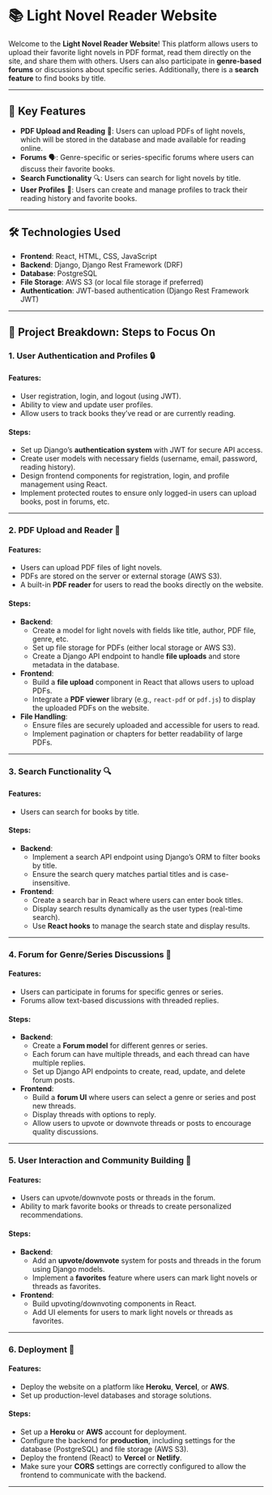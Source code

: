 # 📚 Light Novel Reader Website

Welcome to the **Light Novel Reader Website**! This platform allows users to upload their favorite light novels in PDF format, read them directly on the site, and share them with others. Users can also participate in **genre-based forums** or discussions about specific series. Additionally, there is a **search feature** to find books by title.

---

## 🌟 Key Features

- **PDF Upload and Reading** 📄: Users can upload PDFs of light novels, which will be stored in the database and made available for reading online.
- **Forums** 🗣️: Genre-specific or series-specific forums where users can discuss their favorite books.
- **Search Functionality** 🔍: Users can search for light novels by title.
- **User Profiles** 👤: Users can create and manage profiles to track their reading history and favorite books.

---

## 🛠️ Technologies Used

- **Frontend**: React, HTML, CSS, JavaScript
- **Backend**: Django, Django Rest Framework (DRF)
- **Database**: PostgreSQL
- **File Storage**: AWS S3 (or local file storage if preferred)
- **Authentication**: JWT-based authentication (Django Rest Framework JWT)

---

## 🔧 Project Breakdown: Steps to Focus On

### 1. **User Authentication and Profiles** 🔒

#### Features:
- User registration, login, and logout (using JWT).
- Ability to view and update user profiles.
- Allow users to track books they’ve read or are currently reading.

#### Steps:
- Set up Django’s **authentication system** with JWT for secure API access.
- Create user models with necessary fields (username, email, password, reading history).
- Design frontend components for registration, login, and profile management using React.
- Implement protected routes to ensure only logged-in users can upload books, post in forums, etc.

---

### 2. **PDF Upload and Reader** 📄

#### Features:
- Users can upload PDF files of light novels.
- PDFs are stored on the server or external storage (AWS S3).
- A built-in **PDF reader** for users to read the books directly on the website.

#### Steps:
- **Backend**:
  - Create a model for light novels with fields like title, author, PDF file, genre, etc.
  - Set up file storage for PDFs (either local storage or AWS S3).
  - Create a Django API endpoint to handle **file uploads** and store metadata in the database.
- **Frontend**:
  - Build a **file upload** component in React that allows users to upload PDFs.
  - Integrate a **PDF viewer** library (e.g., `react-pdf` or `pdf.js`) to display the uploaded PDFs on the website.
- **File Handling**:
  - Ensure files are securely uploaded and accessible for users to read.
  - Implement pagination or chapters for better readability of large PDFs.

---

### 3. **Search Functionality** 🔍

#### Features:
- Users can search for books by title.

#### Steps:
- **Backend**:
  - Implement a search API endpoint using Django’s ORM to filter books by title.
  - Ensure the search query matches partial titles and is case-insensitive.
- **Frontend**:
  - Create a search bar in React where users can enter book titles.
  - Display search results dynamically as the user types (real-time search).
  - Use **React hooks** to manage the search state and display results.

---

### 4. **Forum for Genre/Series Discussions** 💬

#### Features:
- Users can participate in forums for specific genres or series.
- Forums allow text-based discussions with threaded replies.

#### Steps:
- **Backend**:
  - Create a **Forum model** for different genres or series.
  - Each forum can have multiple threads, and each thread can have multiple replies.
  - Set up Django API endpoints to create, read, update, and delete forum posts.
- **Frontend**:
  - Build a **forum UI** where users can select a genre or series and post new threads.
  - Display threads with options to reply.
  - Allow users to upvote or downvote threads or posts to encourage quality discussions.

---

### 5. **User Interaction and Community Building** 👫

#### Features:
- Users can upvote/downvote posts or threads in the forum.
- Ability to mark favorite books or threads to create personalized recommendations.

#### Steps:
- **Backend**:
  - Add an **upvote/downvote** system for posts and threads in the forum using Django models.
  - Implement a **favorites** feature where users can mark light novels or threads as favorites.
- **Frontend**:
  - Build upvoting/downvoting components in React.
  - Add UI elements for users to mark light novels or threads as favorites.

---

### 6. **Deployment** 🚀

#### Features:
- Deploy the website on a platform like **Heroku**, **Vercel**, or **AWS**.
- Set up production-level databases and storage solutions.

#### Steps:
- Set up a **Heroku** or **AWS** account for deployment.
- Configure the backend for **production**, including settings for the database (PostgreSQL) and file storage (AWS S3).
- Deploy the frontend (React) to **Vercel** or **Netlify**.
- Make sure your **CORS** settings are correctly configured to allow the frontend to communicate with the backend.

---
